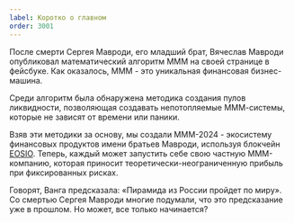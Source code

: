 ```yaml
---
label: Коротко о главном
order: 3001
---
```

После смерти Сергея Мавроди, его младший брат, Вячеслав Мавроди опубликовал математический алгоритм МММ на своей странице в фейсбуке. Как оказалось, МММ - это уникальная финансовая бизнес-машина. 

Среди алгоритм была обнаружена методика создания пулов ликвидности, позволяющая создавать непотопляемые МММ-системы, которые не зависят от времени или паники. 

Взяв эти методики за основу, мы создали МММ-2024 - экосистему финансовых продуктов имени братьев Мавроди, используя блокчейн <a href="eos.io">EOSIO</a>. Теперь, каждый может запустить себе свою частную МММ-компанию, которая приносит теоретически-неограниченную прибыль при фиксированных рисках.

Говорят, Ванга предсказала: «Пирамида из России пройдет по миру».
Со смертью Сергея Мавроди многие подумали, что это предсказание уже в прошлом. Но может, все только начинается?
